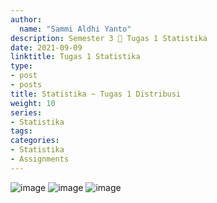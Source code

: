 ```yaml
---
author:
  name: "Sammi Aldhi Yanto"
description: Semester 3 📜 Tugas 1 Statistika
date: 2021-09-09
linktitle: Tugas 1 Statistika
type:
- post
- posts
title: Statistika ~ Tugas 1 Distribusi
weight: 10
series:
- Statistika
tags:
categories:
- Statistika
- Assignments
---
```


![image](/assets/stat1.png)
![image](/assets/stat2.png)
![image](/assets/stat3.png)
